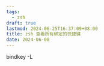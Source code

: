 ```yaml
---
tags:
  - zsh
draft: true
lastmod: 2024-06-25T16:37:09+08:00
title: zsh 查看所有绑定的快捷键
date: 2024-06-08
---
```

bindkey -L


